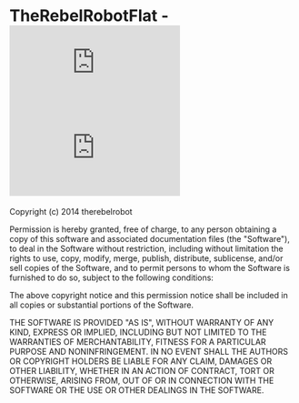 # TheRebelRobotFlat - [![SemVer](https://khancdn.eu/badges.php?key=SemVer&value=0.1.0&color=blue)](http://semver.org)  [![Git Proper Branching Model](https://khancdn.eu/badges.php?key=Git&value=Proper%20Branching&color=lightgrey)](http://nvie.com/posts/a-successful-git-branching-model/)

Copyright (c) 2014 therebelrobot

Permission is hereby granted, free of charge, to any person obtaining a copy
of this software and associated documentation files (the "Software"), to deal
in the Software without restriction, including without limitation the rights
to use, copy, modify, merge, publish, distribute, sublicense, and/or sell
copies of the Software, and to permit persons to whom the Software is
furnished to do so, subject to the following conditions:

The above copyright notice and this permission notice shall be included in all
copies or substantial portions of the Software.

THE SOFTWARE IS PROVIDED "AS IS", WITHOUT WARRANTY OF ANY KIND, EXPRESS OR
IMPLIED, INCLUDING BUT NOT LIMITED TO THE WARRANTIES OF MERCHANTABILITY,
FITNESS FOR A PARTICULAR PURPOSE AND NONINFRINGEMENT. IN NO EVENT SHALL THE
AUTHORS OR COPYRIGHT HOLDERS BE LIABLE FOR ANY CLAIM, DAMAGES OR OTHER
LIABILITY, WHETHER IN AN ACTION OF CONTRACT, TORT OR OTHERWISE, ARISING FROM,
OUT OF OR IN CONNECTION WITH THE SOFTWARE OR THE USE OR OTHER DEALINGS IN THE
SOFTWARE.
